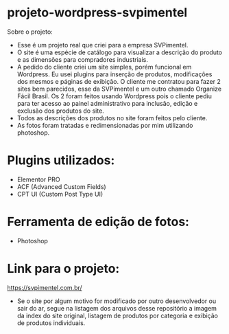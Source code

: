 # projeto-wordpress-svpimentel

Sobre o projeto:
- Esse é um projeto real que criei para a empresa SVPimentel. 
- O site é uma espécie de catálogo para visualizar a descrição do produto e as dimensões para compradores industriais.
- A pedido do cliente criei um site simples, porém funcional em Wordpress. Eu usei plugins para inserção de produtos, modificações dos mesmos e páginas de exibição. O cliente me contratou para fazer 2 sites bem parecidos, esse da SVPimentel e um outro chamado Organize Fácil Brasil. Os 2 foram feitos usando Wordpress pois o cliente pediu para ter acesso ao painel administrativo para inclusão, edição e exclusão dos produtos do site.
- Todos as descrições dos produtos no site foram feitos pelo cliente. 
- As fotos foram tratadas e redimensionadas por mim utilizando photoshop.

# Plugins utilizados:
- Elementor PRO
- ACF (Advanced Custom Fields)
- CPT UI (Custom Post Type UI)

# Ferramenta de edição de fotos:
- Photoshop

# Link para o projeto:

https://svpimentel.com.br/

- Se o site por algum motivo for modificado por outro desenvolvedor ou sair do ar, segue na listagem dos arquivos desse repositório a imagem da index do site original, listagem de produtos por categoria e exibição de produtos individuais.
